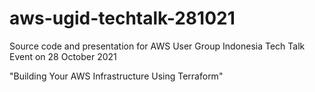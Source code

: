 # aws-ugid-techtalk-281021
Source code and presentation for AWS User Group Indonesia Tech Talk Event on 28 October 2021

"Building Your AWS Infrastructure Using Terraform"
